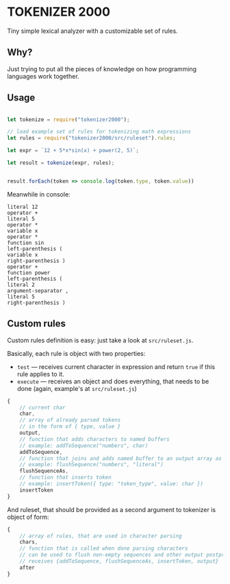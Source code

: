 # TOKENIZER 2000

Tiny simple lexical analyzer with a customizable set of rules.

## Why?

Just trying to put all the pieces of knowledge on how programming languages work together.

## Usage

```js

let tokenize = require("tokenizer2000");

// load example set of rules for tokenizing math expressions
let rules = require("tokenizer2000/src/ruleset").rules;

let expr = `12 + 5*x*sin(x) + power(2, 5)`;

let result = tokenize(expr, rules);


result.forEach(token => console.log(token.type, token.value))

```

Meanwhile in console: 

```
literal 12
operator +
literal 5
operator *
variable x
operator *
function sin
left-parenthesis (
variable x
right-parenthesis )
operator +
function power
left-parenthesis (
literal 2
argument-separator ,
literal 5
right-parenthesis )
```


## Custom rules

Custom rules definition is easy: just take a look at `src/ruleset.js`.

Basically, each rule is object with two properties:

* `test` — receives current character in expression and return `true` if this rule applies to it.
* `execute` — receives an object and does everything, that needs to be done (again, example's at `src/ruleset.js`)
```js
{
    // current char
    char, 
    // array of already parsed tokens
    // in the form of { type, value }
    output, 
    // function that adds characters to named buffers
    // example: addToSequence("numbers", char)
    addToSequence, 
    // function that joins and adds named buffer to an output array as specified token type
    // example: flushSequence("numbers", "literal")
    flushSequenceAs,
    // function that inserts token
    // example: insertToken({ type: "token_type", value: char })
    insertToken 
}
```

And ruleset, that should be provided as a second argument to tokenizer is object of form: 

```js
{
    // array of rules, that are used in character parsing   
    chars,     
    // function that is called when done parsing characters
    // can be used to flush non-empty sequences and other output postprocessing
    // receives {addToSequence, flushSequenceAs, insertToken, output}
    after 
}
```
